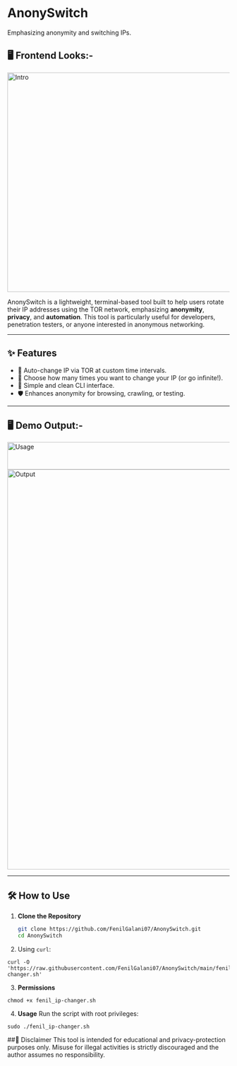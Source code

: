 # AnonySwitch
Emphasizing anonymity and switching IPs.

## 🖥️ Frontend Looks:-
<img width="940" height="497" alt="Intro" src="https://github.com/user-attachments/assets/e95b9eb9-9294-4f3e-a191-4c5e76b64513" />


AnonySwitch is a lightweight, terminal-based tool built to help users rotate their IP addresses using the TOR network, emphasizing **anonymity**, **privacy**, and **automation**. This tool is particularly useful for developers, penetration testers, or anyone interested in anonymous networking.

---

## ✨ Features

- 🔄 Auto-change IP via TOR at custom time intervals.
- 🔢 Choose how many times you want to change your IP (or go infinite!).
- 🧠 Simple and clean CLI interface.
- 🛡️ Enhances anonymity for browsing, crawling, or testing.

---

## 🖥️ Demo Output:-
<img width="893" height="62" alt="Usage" src="https://github.com/user-attachments/assets/3cd1f592-d52f-4ba3-a471-52c47bb4e21d" />
<img width="761" height="906" alt="Output" src="https://github.com/user-attachments/assets/a5e41c29-f3c0-46b4-8bce-a7f230b4317f" />



---

## 🛠️ How to Use

1. **Clone the Repository**
   ```bash
   git clone https://github.com/FenilGalani07/AnonySwitch.git
   cd AnonySwitch

2. Using `curl`:

```shell
curl -O 'https://raw.githubusercontent.com/FenilGalani07/AnonySwitch/main/fenil_ip-changer.sh'
```

3. **Permissions**
```shell
chmod +x fenil_ip-changer.sh
```

4. **Usage**
   Run the script with root privileges:

```shell
sudo ./fenil_ip-changer.sh
```

##🚨 Disclaimer
This tool is intended for educational and privacy-protection purposes only. Misuse for illegal activities is strictly discouraged and the author assumes no responsibility.
